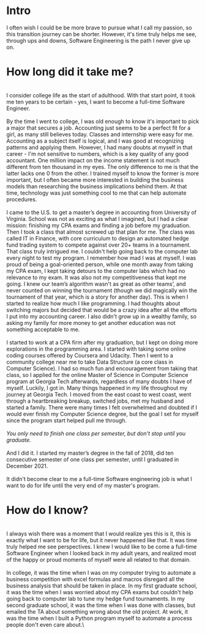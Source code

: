 # Intro
I often wish I could be be more brave to pursue what I call my passion, so this transition journey can be shorter. However, it's time truly helps me see, through ups and downs, Software Engineering is the path I never give up on. 

# How long did it take me?
\
I consider college life as the start of adulthood. With that start point, it took me ten years to be certain - yes, I want to become a full-time Software Engineer. \
\
By the time I went to college, I was old enough to know it's important to pick a major that secures a job. Accounting just seems to be a perfect fit for a girl, as many still believes today. Classes and internship were easy for me. Accounting as a subject itself is logical, and I was good at recognizing patterns and applying them. However, I had many doubts at myself in that career - I'm not sensitive to numbers, which is a key quality of any good accountant. One million impact on the income statement is not much different from ten thousand in my eyes. The only difference to me is that the latter lacks one 0 from the other. I trained myself to know the former is more important, but I often became more interested in building the business models than researching the business implications behind them. At that time, technology was just something cool to me that can help automate procedures. \
\
I came to the U.S. to get a master’s degree in accounting from University of Virginia. School was not as exciting as what I imagined, but I had a clear mission: finishing my CPA exams and finding a job before my graduation. Then I took a class that almost screwed up that plan for me. The class was called IT in Finance, with core curriculum to design an automated hedge fund trading system to compete against over 20+ teams in a tournament. That class truly intrigued me. I couldn't help going back to the computer lab every night to test my program. I remember how mad I was at myself. I was proud of being a goal-oriented person, while one month away from taking my CPA exam, I kept taking detours to the computer labs which had no relevance to my exam. It was also not my competitiveness that kept me going. I knew our team’s algorithm wasn't as great as other teams’, and never counted on winning the tournament (though we did magically win the tournament of that year, which is a story for another day). This is when I started to realize how much I like programming. I had thoughts about switching majors but decided that would be a crazy idea after all the efforts I put into my accounting career. I also didn't grow up in a wealthy family, so asking my family for more money to get another education was not something acceptable to me.\
\
I started to work at a CPA firm after my graduation, but I kept on doing more explorations in the programming area. I started with taking some online coding courses offered by Coursera and Udacity. Then I went to a community college near me to take Data Structure (a core class in Computer Science). I had so much fun and encouragement from taking that class, so I applied for the online Master of Science in Computer Science program at Georgia Tech afterwards, regardless of many doubts I have of myself. Luckily, I got in. Many things happened in my life throughout my journey at Georgia Tech. I moved from the east coast to west coast, went through a heartbreaking breakup, switched jobs, met my husband and started a family. There were many times I felt overwhelmed and doubted if I would ever finish my Computer Science degree, but the goal I set for myself since the program start helped pull me through.\
\
*You only need to finish one class per semester, but don't stop until you graduate.*\
\
And I did it. I started my master’s degree in the fall of 2018, did ten consecutive semester of one class per semester, until I graduated in December 2021.\
\
It didn't become clear to me a full-time Software engineering job is what I want to do for life until the very end of my master's program.

# How do I know?
\
I always wish there was a moment that I would realize yes this is it, this is exactly what I want to be for life, but it never happened like that. It was time truly helped me see perspectives. I knew I would like to be come a full-time Software Engineer when I looked back in my adult years, and realized most of the happy or proud moments of myself were all related to that domain.\
\
In college, it was the time when I was on my computer trying to automate a business competition with excel formulas and macros disregard all the business analysis that should be taken in place. In my first graduate school, it was the time when I was worried about my CPA exams but couldn't help going back to computer lab to tune my hedge fund tournaments. In my second graduate school, it was the time when I was done with classes, but emailed the TA about something wrong about the old project. At work, it was the time when I built a Python program myself to automate a process people don't even care about.\